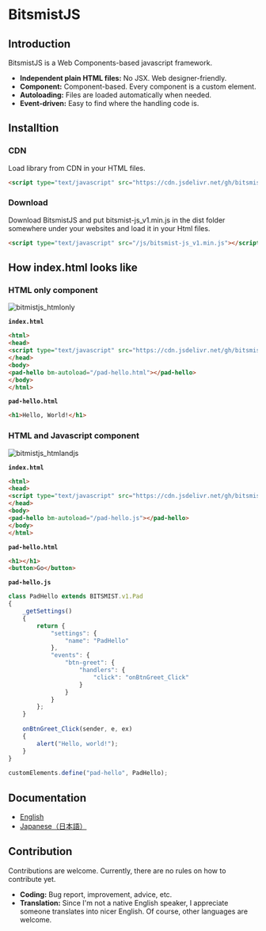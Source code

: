 # BitsmistJS

## Introduction

BitsmistJS is a Web Components-based javascript framework.

- **Independent plain HTML files:** No JSX. Web designer-friendly.
- **Component:** Component-based. Every component is a custom element.
- **Autoloading:** Files are loaded automatically when needed.
- **Event-driven:** Easy to find where the handling code is.

## Installtion

### CDN

Load library from CDN in your HTML files.

```html
<script type="text/javascript" src="https://cdn.jsdelivr.net/gh/bitsmist/bitsmist-js_v1@0.9.10/dist/bitsmist-js_v1.min.js"></script>
```

### Download

Download BitsmistJS and put bitsmist-js_v1.min.js in the dist folder somewhere under your websites and load it in your Html files.

```html
<script type="text/javascript" src="/js/bitsmist-js_v1.min.js"></script>
```

## How index.html looks like

### HTML only component

![bitmistjs_htmlonly](https://bitsmist.com/images/en/bitsmistjs_htmlonly.png?20210621)

**`index.html`**
``` html
<html>
<head>
<script type="text/javascript" src="https://cdn.jsdelivr.net/gh/bitsmist/bitsmist-js_v1@0.9.10/dist/bitsmist-js_v1.min.js"></script>
</head>
<body>
<pad-hello bm-autoload="/pad-hello.html"></pad-hello>
</body>
</html>
```

**`pad-hello.html`**
``` html
<h1>Hello, World!</h1>
```

### HTML and Javascript component

![bitmistjs_htmlandjs](https://bitsmist.com/images/en/bitsmistjs_htmlandjs.png?20210621)

**`index.html`**
``` html
<html>
<head>
<script type="text/javascript" src="https://cdn.jsdelivr.net/gh/bitsmist/bitsmist-js_v1@0.9.10/dist/bitsmist-js_v1.min.js"></script>
</head>
<body>
<pad-hello bm-autoload="/pad-hello.js"></pad-hello>
</body>
</html>
```
**`pad-hello.html`**
``` html
<h1></h1>
<button>Go</button>
```
**`pad-hello.js`**
``` js
class PadHello extends BITSMIST.v1.Pad
{
    _getSettings()
    {
        return {
            "settings": {
                "name": "PadHello"
            },
            "events": {
                "btn-greet": {
                    "handlers": {
                        "click": "onBtnGreet_Click"
                    }
                }
            }
        };
    }
 
    onBtnGreet_Click(sender, e, ex)
    {
        alert("Hello, world!");
    }
}
 
customElements.define("pad-hello", PadHello);
```

## Documentation

- [English](https://bitsmist.com/en/bitsmistjs/docs/start)
- [Japanese（日本語）](https://bitsmist.com/ja/bitsmistjs/docs/start)

## Contribution

Contributions are welcome. Currently, there are no rules on how to contribute yet.

- **Coding:** Bug report, improvement, advice, etc.
- **Translation:** Since I'm not a native English speaker, I appreciate someone translates into nicer English. Of course, other languages are welcome.

